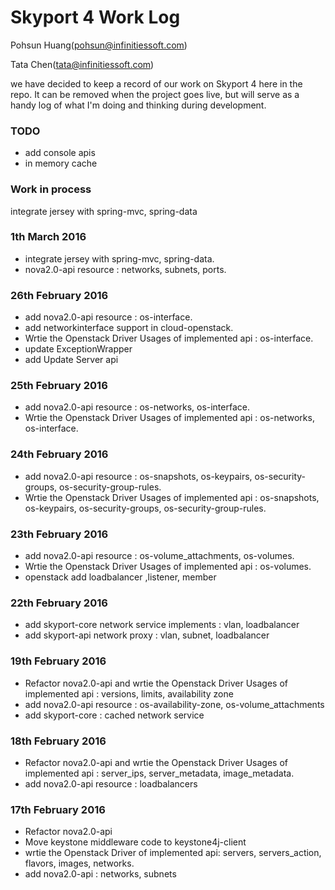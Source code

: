 # Skyport 4 Work Log

Pohsun Huang(pohsun@infinitiessoft.com)

Tata Chen(tata@infinitiessoft.com)

we have decided to keep a record of our work on Skyport 4 here in the repo. It can be removed when the project goes live, but will serve as a handy log of what I'm doing and thinking during development.

### TODO

* add console apis
* in memory cache

### Work in process

integrate jersey with spring-mvc, spring-data
 
### 1th March 2016

* integrate jersey with spring-mvc, spring-data.
* nova2.0-api resource : networks, subnets, ports.
 
### 26th February 2016

* add nova2.0-api resource : os-interface.
* add networkinterface support in cloud-openstack.
* Wrtie the Openstack Driver Usages of implemented api : os-interface.
* update ExceptionWrapper
* add Update Server api

### 25th February 2016

* add nova2.0-api resource : os-networks, os-interface.
* Wrtie the Openstack Driver Usages of implemented api : os-networks, os-interface.

### 24th February 2016

* add nova2.0-api resource : os-snapshots, os-keypairs, os-security-groups, os-security-group-rules.
* Wrtie the Openstack Driver Usages of implemented api : os-snapshots, os-keypairs, os-security-groups, os-security-group-rules.

### 23th February 2016

* add nova2.0-api resource : os-volume_attachments, os-volumes.
* Wrtie the Openstack Driver Usages of implemented api : os-volumes.
* openstack add loadbalancer ,listener, member

### 22th February 2016

* add skyport-core network service implements : vlan, loadbalancer
* add skyport-api network proxy : vlan, subnet, loadbalancer

### 19th February 2016

* Refactor nova2.0-api and wrtie the Openstack Driver Usages of implemented api : versions, limits, availability zone
* add nova2.0-api resource : os-availability-zone, os-volume_attachments
* add skyport-core : cached network service

### 18th February 2016

* Refactor nova2.0-api and wrtie the Openstack Driver Usages of implemented api : server_ips, server_metadata, image_metadata.
* add nova2.0-api resource : loadbalancers

### 17th February 2016

* Refactor nova2.0-api
* Move keystone middleware code to keystone4j-client 
* wrtie the Openstack Driver of implemented api: servers, servers_action, flavors, images, networks.
* add nova2.0-api : networks, subnets
